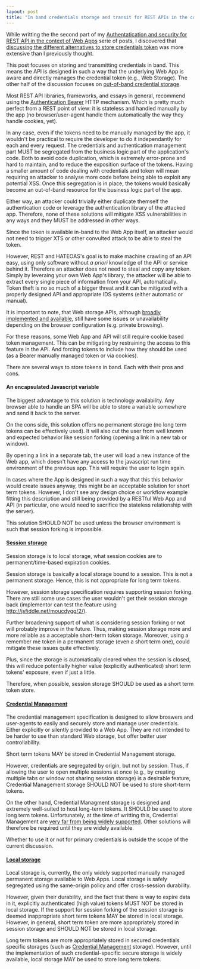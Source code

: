 ```yaml
---
layout: post
title: "In band credentials storage and transit for REST APIs in the context of Web Apps (Part 2b)"
---
```


While writting the the second part of my [Authentatication and security for REST API in the
context of Web Apps](/2017/04/22/REST-APIs-authentication-and-security.html)
serie of posts, I discovered that [discussing the different alternatives to store credentials token](/2017/04/23/Credentials-storage-and-transit-in-REST-API-and-web-apps.html)
was more extensive than I previously thought.

This post focuses on storing and transmitting credentials in band. This means the
API is designed in such a way that the underlying Web App is aware and directly manages
the credential token (e.g., Web Storage). The other half of the discussion focuses on
[out-of-band credential storage](2017/04/23/Out-of-band-credentials-storage-and-transit-in-REST-API-and-web-apps.html).

Most REST API libraries, frameworks, and essays in general, recommend using the
[Authentication Bearer](https://tools.ietf.org/html/rfc6750#section-2.1) HTTP mechanism.
Which is pretty much perfect from a REST point of view: it is stateless and
handled manually by the app (no browser/user-agent handle them automatically
the way they handle cookies, yet).

In any case, even if the tokens need to be manually managed by the app, it wouldn't be practical
to require the developer to do it independantly for each and every request. The credentials and authentication
management part MUST be segregated from the business logic part of the application's code. Both to avoid code duplication,
which is extremely error-prone and hard to maintain, and to reduce the exposition surface of the tokens.
Having a smaller amount of code dealing with credentials and token will mean requiring an attacker to analyse more
code before being able to exploit any potential XSS. Once this segregation is in place, the tokens would basically
become an out-of-band resource for the business logic part of the app.

Either way, an attacker could trivially either duplicate themself the authentication code or leverage the authentication
library of the attacked app. Therefore, none of these solutions will mitigate XSS vulnerabilities in any ways and they
MUST be addressed in other ways.

Since the token is available in-band to the Web App itself, an attacker would not need to trigger XTS or other
convulted attack to be able to steal the token.

However, REST and HATEOAS's goal is to make machine crawling of an
API easy, using only software without *a priori* knowledge of the API or service behind it.
Therefore an attacker does not need to steal and copy any token. Simply by leveraing
your own Web App's library, the attacker will be able to extract every single piece of information
from your API, automatically. Token theft is no so much of a bigger threat and it can be mitigated with
a properly designed API and appropriate IDS systems (either automatic or manual).

It is important to note, that Web storage APIs, although
[broadly implemented and available](http://caniuse.com/#feat=namevalue-storage),
still have some issues or unavailability depending on the browser configuration (e.g. private browsing).

For these reasons, some Web App and API will still require cookie based token management.
This can be mitigating by restraining the access to this feature in the API. And forcing tokens
to include how they should be used (as a Bearer manually managed token or via cookies).

There are several ways to store tokens in band. Each with their pros and cons.

#### An encapsulated Javascript variable

The biggest advantage to this solution is technology availability. Any browser able to handle an
SPA will be able to store a variable somewhere and send it back to the server.

On the cons side, this solution offers no permanent storage (no long term tokens can be effectively used).
It will also cut the user from well known and expected behavior like session forking (opening a link in a new tab or window).

By opening a link in a separate tab, the user will load a new instance of the Web app, which doesn't have any access to
the javascript run time environment of the previous app. This will require the user to login again.

In cases where the App is designed in such a way that this this behavior would create issues anyway,
this might be an acceptable solution for short term tokens. However, I don't see any design choice or workflow example
fitting this description and still being provided by a RESTful Web App and API (in particular,
one would need to sacrifice the stateless relationship with the server).

This solution SHOULD NOT be used unless the browser environment is such that session forking is impossible.

#### [Session storage](https://www.w3.org/TR/webstorage/#the-sessionstorage-attribute)

Session storage is to local storage, what session cookies are to permanent/time-based expiration cookies.

Session storage is basically a local storage bound to a session. This is not a permanent storage.
Hence, this is not appropriate for long term tokens.

However, session storage specification requires supporting session forking. There are still some use
cases the user wouldn't get their session storage back (implementor can test the feature using http://jsfiddle.net/moucdygg/2/).

Further broadening support of what is considering session forking or not will probably improve in the future.
Thus, making session storage more and more reliable as a acceptable short-term token storage. Moreover,
using a remember me token in a permanent storage (even a short term one), could mitigate these issues quite effectively.

Plus, since the storage is automatically cleared when the session is closed, this will reduce potentially higher value
(explicitly authenticated) short term tokens' exposure, even if just a little.

Therefore, when possible, session storage SHOULD be used as a short term token store.

#### [Credential Management](https://www.w3.org/TR/credential-management/)

The credential management specification is designed to allow broswers and user-agents to easily
and securely store and manage user credentials. Either explicitly or silently provided to a Web App.
They are not intended to be harder to use than standard Web storage, but offer better user controllability.

Short term tokens MAY be stored in Credential Management storage.

However, credentials are segregated by origin, but not by session. Thus, if allowing the user to
open multiple sessions at once (e.g., by creating multiple tabs or window not sharing session storage)
is a desirable feature, Credential Management storage SHOULD NOT be used to store short-term tokens.

On the other hand, Credential Managment storage is designed and extremely well-suited to host long-term tokens.
It SHOULD be used to store long term tokens. Unfortunately, at the time of writting this, Credential Management are
[very far from being widely supported](http://caniuse.com/#feat=credential-management). Other solutions will therefore
be required until they are widely available.

Whether to use it or not for primary credentials is outside the scope of the current discussion.

#### [Local storage](https://www.w3.org/TR/webstorage/)

Local storage is, currently, the only widely supported manually managed permanent storage available to Web Apps.
Local storage is safely segregated using the same-origin policy and offer cross-session durability.

However, given their durability, and the fact that there is way to expire data in it,
explicitly authenticated (high value) tokens MUST NOT be stored in local storage. If the support for 
session forking of the session storage is deemed inappropriate short term tokens MAY be stored in local storage.
However, in general, short term token are more appropriately stored in session storage and SHOULD NOT
be stored in local storage.

Long term tokens are more appropriately stored in secured credentials specific storages
(such as [Credential Management](https://www.w3.org/TR/credential-management/) storage).
However, until the implementation of such credential-specific secure storage is widely available,
local storage MAY be used to store long term tokens.
